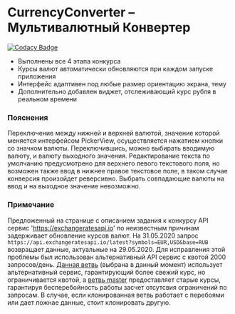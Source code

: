 # CurrencyConverter – Мультивалютный Конвертер
[![Codacy Badge](https://app.codacy.com/project/badge/Grade/a09523c1ea8948978858be2d10fbe7fb)](https://www.codacy.com/manual/Lesterrry/CurrencyConverter?utm_source=github.com&amp;utm_medium=referral&amp;utm_content=Lesterrry/CurrencyConverter&amp;utm_campaign=Badge_Grade)
- Выполнены все 4 этапа конкурса
- Курсы валют автоматически обновляются при каждом запуске приложения
- Интерфейс адаптивен под любые размер ориентацию экрана, тему
- Дополнительно добавлен виджет, отслеживающий курс рубля в реальном времени
### Пояснения
Переключение между нижней и верхней валютой, значение которой меняется интерфейсом PickerView, осуществляется нажатием кнопки со значком валюты.
Переключившись, можно выбирать вводимую валюту, и валюту выходного значения.
Редактирование текста по умолчанию предусмотрено для верхнего левого текстового поля, но возможен также ввод в нижнее правое текстовое поле, в таком случае конверсия произойдет реверсивно.
Выбрать совпадающие валюты на ввод и на выходное значение невозможно.
### Примечание
Предложенный на странице с описанием задания к конкурсу API сервис 'https://exchangeratesapi.io' по неизвестным причинам задерживает обновление курсов валют. На 31.05.2020 запрос `https://api.exchangeratesapi.io/latest?symbols=EUR,USD&base=RUB` возвращает данные, актуальные на 29.05.2020. Для исправления этой проблемы был использован альтернативный API сервис с квотой 2000 запросов/день.
[Данная ветвь](https://github.com/Lesterrry/CurrencyConverter/tree/New-api) (выбрана в данный момент) использует альтернативный сервис, гарантирующий более свежий курс, но ограничивается квотой, а [ветвь master](https://github.com/Lesterrry/CurrencyConverter) предоставляет старые курсы, гарантируя бесперебойность работы засчет отсутсвия ограничений по запросам. В случае, если клонированная ветвь работает с перебоями или дает ложнае данные, стоит клонировать другую.

